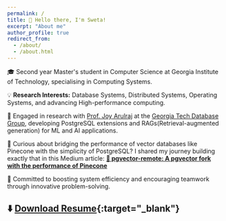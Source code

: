 ```yaml
---
permalink: /
title: 👋 Hello there, I'm Sweta!
excerpt: "About me"
author_profile: true
redirect_from: 
  - /about/
  - /about.html
---
```

  
   
   
🎓 Second year Master's student in Computer Science at Georgia Institute of Technology, specialising in Computing Systems.

💡 **Research Interests:** Database Systems, Distributed Systems, Operating Systems, and advancing High-performance computing.

🚀 Engaged in research with [Prof. Joy Arulraj](https://faculty.cc.gatech.edu/~jarulraj/) at the [Georgia Tech Database Group](https://db.cc.gatech.edu/), developing PostgreSQL extensions and RAGs(Retrieval-augmented generation) for ML and AI applications.

📝 Curious about bridging the performance of vector databases like Pinecone with the simplicity of PostgreSQL? I shared my journey building exactly that in this Medium article: [**🚀 pgvector-remote: A pgvector fork with the performance of Pinecone**](https://medium.com/@sweta.vooda/pgvector-remote-a-pgvector-fork-with-the-performance-of-pinecone-5d8a7f6a50bd)

🤝 Committed to boosting system efficiency and encouraging teamwork through innovative problem-solving.

## ⬇️  [ Download Resume](my_resume.pdf){:target="_blank"}
